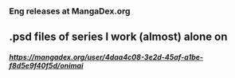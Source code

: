 ### Eng releases at MangaDex.org
## .psd files of series I work (almost) alone on
##### https://mangadex.org/user/4daa4c08-3e2d-45af-a1be-f8d5e9f40f5d/onimai
